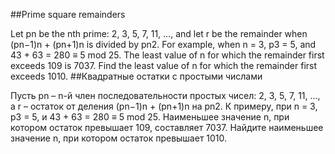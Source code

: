 ##Prime square remainders

Let pn be the nth prime: 2, 3, 5, 7, 11, ..., and let r be the remainder when (pn−1)n + (pn+1)n is divided by pn2.
For example, when n = 3, p3 = 5, and 43 + 63 = 280 ≡ 5 mod 25.
The least value of n for which the remainder first exceeds 109 is 7037.
Find the least value of n for which the remainder first exceeds 1010.
##Квадратные остатки с простыми числами

Пусть pn – n-й член последовательности простых чисел: 2, 3, 5, 7, 11, ..., а r – остаток от деления (pn−1)n + (pn+1)n на pn2.
К примеру, при n = 3, p3 = 5, и 43 + 63 = 280 ≡ 5 mod 25.
Наименьшее значение n, при котором остаток превышает 109, составляет 7037.
Найдите наименьшее значение n, при котором остаток превышает 1010.
